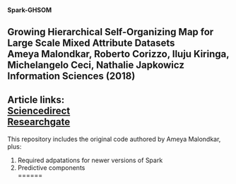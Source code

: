 #### Spark-GHSOM  
Growing Hierarchical Self-Organizing Map for Large Scale Mixed Attribute Datasets  
Ameya Malondkar, Roberto Corizzo, Iluju Kiringa, Michelangelo Ceci, Nathalie Japkowicz  
Information Sciences (2018)  
------
Article links:  
[Sciencedirect](https://www.sciencedirect.com/science/article/pii/S0020025518309496)  
[Researchgate](https://www.researchgate.net/publication/329472474_Spark-GHSOM_Growing_Hierarchical_Self-Organizing_Map_for_Large_Scale_Mixed_Attribute_Datasets)  
------  
This repository includes the original code authored by Ameya Malondkar, plus:  
1. Required adpatations for newer versions of Spark  
2. Predictive components  
======